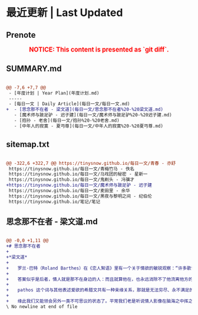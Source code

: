 # 最近更新 | Last Updated

## Prenote

<p style="font-size: larger; font-weight: bold; color: red; text-align: center;">NOTICE: This content is presented as `git diff`.</p>

## SUMMARY.md

```diff

@@ -7,6 +7,7 @@
 - [年度计划 | Year Plan](年度计划.md)
 -----
 - [每日一文 | Daily Article](每日一文/每日一文.md)
+  - [思念那不在者 - 梁文道](每日一文/思念那不在者%20-%20梁文道.md)
   - [魔术师与跛足驴 - 迟子建](每日一文/魔术师与跛足驴%20-%20迟子建.md)
   - [抱孙 - 老舍](每日一文/抱孙%20-%20老舍.md)
   - [中年人的寂寞 - 夏丏尊](每日一文/中年人的寂寞%20-%20夏丏尊.md)
```

## sitemap.txt

```diff

@@ -322,6 +322,7 @@ https://tinysnow.github.io/每日一文/青春 - 亦舒
 https://tinysnow.github.io/每日一文/青梅竹马 - 佚名
 https://tinysnow.github.io/每日一文/马戏团的秘密 - 星新一
 https://tinysnow.github.io/每日一文/鬼剃头 - 冯骥才
+https://tinysnow.github.io/每日一文/魔术师与跛足驴 - 迟子建
 https://tinysnow.github.io/每日一文/麦田里 - 余华
 https://tinysnow.github.io/每日一文/黑夜与黎明之间 - 纪伯伦
 https://tinysnow.github.io/笔记/笔记
```

## 思念那不在者 - 梁文道.md

```diff

@@ -0,0 +1,11 @@
+# 思念那不在者
+
+*梁文道*
+
+　　罗兰·巴特（Roland Barthes）在《恋人絮语》里有一个关于情欲的敏锐观察：“许多歌谣与旋律描述的都是情人的不在。”它们总是不厌其烦地述说情人远去的失落，因离别而起的愁绪，与孤寂守候的难熬。为什么？因为这是一个时常出现的状况，情人总有暂别或者消失的时候？还是情人按其本质就是一种长久不在、永远隐身的对象？
+
+　　答案似乎是后者，情人就是那不在身边的人：而且就算他在，也永远消除不了他流离他方的幻觉，与自己被留在原处无法跟随的惆怅。为了解释这么奇特的情况，罗兰·巴特还特别引用了一个古希腊词：pathos，对于那不在者的思念与渴望。
+
+　　pathos 这个词与其他表述爱欲的希腊文共有一种亲缘关系，那就是无法穷尽、永不满足的缺憾。不知何故，意中人不在眼前，我固然日思夜想；即使他在不远处，我却依然难以抑止对他的渴望。何等怪异，却又何等正常，以希腊人的理解，这正是情欲的定义；而那情之所钟的对象，就是你的情人了。
+
+　　缘此我们又能领会另外一类不可思议的状态了。平常我们老是听说情人影像在脑海之中挥之不去的滥调；但是有些人却正好相反，愈是思慕，愈是失落，因为他无论如何就是想不起意中人的容貌。由于记不起对方的样子，他就愈努力去记。以至于再也分不出，究竟是因为忘记了对方而努力思考，所以成了爱情；还是因为爱情，才遗忘了对方，失却了对象。愈是想得，愈不可得，pathos 的终极矛盾。
\ No newline at end of file
```
